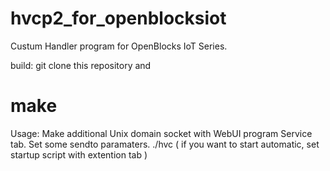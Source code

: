 # hvcp2_for_openblocksiot

Custum Handler program for OpenBlocks IoT Series.

build:
git clone this repository
and
# make

Usage:
Make additional Unix domain socket with WebUI program Service tab.
Set some sendto paramaters.
./hvc ( if you want to start automatic, set startup script with extention tab )
